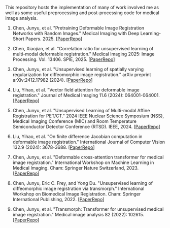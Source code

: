 This repository hosts the implementation of many of work involved me as well as some useful preprocessing and post-processing code for medical image analysis.

1. Chen, Junyu, et al. "Pretraining Deformable Image Registration Networks with Random Images." Medical Imaging with Deep Learning-Short Papers. 2025. [[Paper](https://openreview.net/forum?id=NJANlZzxfi#discussion)[Repo](https://github.com/junyuchen245/Pretraining_Image_Registration_DNNs)]

2. Chen, Xiaojian, et al. "Correlation ratio for unsupervised learning of multi-modal deformable registration." Medical Imaging 2025: Image Processing. Vol. 13406. SPIE, 2025. [[Paper](https://www.spiedigitallibrary.org/conference-proceedings-of-spie/13406/1340632/Correlation-ratio-for-unsupervised-learning-of-multi-modal-deformable-registration/10.1117/12.3047699.full)[Repo](https://github.com/junyuchen245/Correlation_Ratio)]

3. Chen, Junyu, et al. "Unsupervised learning of spatially varying regularization for diffeomorphic image registration." arXiv preprint arXiv:2412.17982 (2024). [[Paper](https://arxiv.org/abs/2412.17982)[Repo](https://github.com/junyuchen245/Spatially-Varying-Regularization-ImgReg)]

4. Liu, Yihao, et al. "Vector field attention for deformable image registration." Journal of Medical Imaging 11.6 (2024): 064001-064001. [[Paper](https://www.spiedigitallibrary.org/journals/journal-of-medical-imaging/volume-11/issue-6/064001/Vector-field-attention-for-deformable-image-registration/10.1117/1.JMI.11.6.064001.full)[Repo](https://github.com/yihao6/vfa/)]

5. Chen, Junyu, et al. "Unsupervised Learning of Multi-modal Affine Registration for PET/CT." 2024 IEEE Nuclear Science Symposium (NSS), Medical Imaging Conference (MIC) and Room Temperature Semiconductor Detector Conference (RTSD). IEEE, 2024. [[Paper](https://arxiv.org/pdf/2409.13863)[Repo](https://github.com/junyuchen245/Correlation_Ratio)]

6. Liu, Yihao, et al. "On finite difference Jacobian computation in deformable image registration." International Journal of Computer Vision 132.9 (2024): 3678-3688. [[Paper](https://link.springer.com/article/10.1007/s11263-024-02047-1)[Repo](https://github.com/yihao6/digital_diffeomorphism)]

7. Chen, Junyu, et al. "Deformable cross-attention transformer for medical image registration." International Workshop on Machine Learning in Medical Imaging. Cham: Springer Nature Switzerland, 2023. [[Paper](https://arxiv.org/abs/2303.06179)[Repo](https://github.com/junyuchen245/TransMorph_DCA)]

8. Chen, Junyu, Eric C. Frey, and Yong Du. "Unsupervised learning of diffeomorphic image registration via transmorph." International Workshop on Biomedical Image Registration. Cham: Springer International Publishing, 2022. [[Paper](https://link.springer.com/chapter/10.1007/978-3-031-11203-4_11)[Repo](https://github.com/junyuchen245/TransMorph_TVF)]

9. Chen, Junyu, et al. "Transmorph: Transformer for unsupervised medical image registration." Medical image analysis 82 (2022): 102615. [[Paper](https://arxiv.org/abs/2111.10480)[Repo](https://github.com/junyuchen245/TransMorph_Transformer_for_Medical_Image_Registration)]